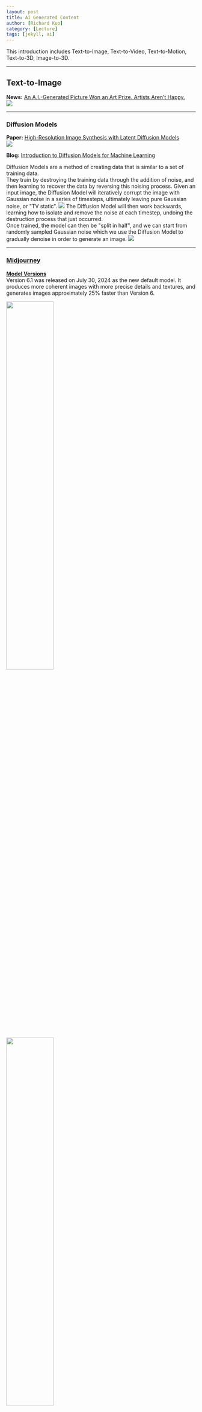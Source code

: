 ```yaml
---
layout: post
title: AI Generated Content
author: [Richard Kuo]
category: [Lecture]
tags: [jekyll, ai]
---
```


This introduction includes Text-to-Image, Text-to-Video, Text-to-Motion, Text-to-3D, Image-to-3D.

---
## Text-to-Image
**News:** [An A.I.-Generated Picture Won an Art Prize. Artists Aren’t Happy.](https://www.nytimes.com/2022/09/02/technology/ai-artificial-intelligence-artists.html)<br>
![](https://static01.nyt.com/images/2022/09/01/business/00roose-1/merlin_212276709_3104aef5-3dc4-4288-bb44-9e5624db0b37-superJumbo.jpg?quality=75&auto=webp)

---
### Diffusion Models
**Paper:** [High-Resolution Image Synthesis with Latent Diffusion Models](https://arxiv.org/abs/2112.10752)<br>
![](https://miro.medium.com/v2/resize:fit:720/format:webp/0*rW_y1kjruoT9BSO0.png)

**Blog:** [Introduction to Diffusion Models for Machine Learning](https://www.assemblyai.com/blog/diffusion-models-for-machine-learning-introduction/)<br>

Diffusion Models are a method of creating data that is similar to a set of training data. <br>
They train by destroying the training data through the addition of noise, and then learning to recover the data by reversing this noising process. Given an input image, the Diffusion Model will iteratively corrupt the image with Gaussian noise in a series of timesteps, ultimately leaving pure Gaussian noise, or "TV static".
![](https://www.assemblyai.com/blog/content/images/size/w1000/2022/06/image-5.png)
The Diffusion Model will then work backwards, learning how to isolate and remove the noise at each timestep, undoing the destruction process that just occurred.<br>
Once trained, the model can then be "split in half", and we can start from randomly sampled Gaussian noise which we use the Diffusion Model to gradually denoise in order to generate an image.
![](https://www.assemblyai.com/blog/content/images/size/w1000/2022/06/image-4.png)

---
### [Midjourney](https://www.midjourney.com/)
**[Model Versions](https://docs.midjourney.com/docs/model-versions)** <br>
Version 6.1 was released on July 30, 2024 as the new default model. It produces more coherent images with more precise details and textures, and generates images approximately 25% faster than Version 6.<br>
<p>
<img width="50%" height="50%" src="https://cdn.document360.io/3040c2b6-fead-4744-a3a9-d56d621c6c7e/Images/Documentation/poppies-v6-1.png">
<img width="50%" height="50%" src="https://cdn.document360.io/3040c2b6-fead-4744-a3a9-d56d621c6c7e/Images/Documentation/collage-v6-1.png">
</p>

* **Forward Diffusion Process:** The diffusion model starts by taking an input image and gradually adding Gaussian noise.

* **Noise Accumulation:** The model continues to add more noise to the image. After each addition, randomized image sections are covered in noise until the original image is transformed into a noisy or grain-covered version. More noise will result in a more different generation, while less will produce a more similar generation to the original image.

* **Denoising Process:** After adding the desired amount of noise, which Midjourney users can partially control with prompt weighting, the model learns to recover the original image by reversing the noising process.

* **Iterative Refinement:** Denoising is performed iteratively, gradually reducing the noise level in the image. At each step, the diffusion model improves the image’s quality and ability to refine over time.

* **Training and Predictive Learning:** The steps above repeat for as many images in the training dataset as possible. The model eventually learns to predict the original image from the noisy image.

* **Generating New Data:** Once the model is trained, it creates new images by passing random noise samples and generating the colors and shapes from the patterns the model picked up during training. This creates unique images similar to the training data but slightly different, resulting in various possible outputs.

---
### [DALL.E, E2, and storyDALL-E](https://zhangtemplar.github.io/dalle/)

### [DALL.E](https://openai.com/blog/dall-e/)
DALL·E is a 12-billion parameter version of GPT-3 trained to generate images from text descriptions, using a dataset of text–image pairs. <br>
**Paper:** [Zero-Shot Text-to-Image Generation](https://arxiv.org/abs/2102.12092)<br> 
**Code:** [openai/DALL-E](https://github.com/openai/DALL-E)<br>
The overview of DALL-E could be illustrated as below. It contains two components: for image, VQGAN (vector quantized GAN) is used to map the 256x256 image to a 32x32 grid of image token and each token has 8192 possible values; then this token is combined with 256 BPE=encoded text token is fed into to train the autoregressive transformer. The text token is set to 256 by maximal.
<p><img width="50%" height="50%" src="https://raw.githubusercontent.com/zhangtemplar/zhangtemplar.github.io/master/uPic/2022_09_30_16_08_31_105325789-46d94700-5bcd-11eb-9c91-818e8b5d6a35.jpeg"></p>

---
### [DALL.E-2](https://openai.com/dall-e-2/)
**Paper:** [Hierarchical Text-Conditional Image Generation with CLIP Latents](https://arxiv.org/abs/2204.06125)<br>
![](https://pic3.zhimg.com/80/v2-e096e3cf8a1e7a9f569b18f658da574e_720w.jpg)

---
### [How Does DALL·E 2 Work?](https://medium.com/augmented-startups/how-does-dall-e-2-work-e6d492a2667f)
Compared to DALL·E’s 12-billion parameters, DALL·E 2 works on a 3.5-billion parameter model and another 1.5-billion parameter model to enhance the resolution of its images.

**DALL·E 2 image generation process** <br>
![](https://miro.medium.com/v2/resize:fit:720/format:webp/1*w2W7tw7LtDOvToKNPE34lw.png)

**CLIP Training** <br>
![](https://miro.medium.com/v2/resize:fit:720/format:webp/1*I0VlIbh5eMXBQ2UysUvmSA.gif)

**Diffusion Models** <br>
![](https://miro.medium.com/v2/resize:fit:720/format:webp/1*bcpdCHJOmQ_05rbq_EIYCg.gif)
Diffusion models are transformer-based generative models. They take a piece of data, for example, a photo, and gradually add noise over timesteps, until it is not recognizable. And from that point, they try to reconstruct the image to its original form. In doing so, they learn how to generate images or any other kind of data.

---
### [LAION-5B Dataset](https://laion.ai/blog/laion-5b/)
5.85 billion CLIP-filtered image-text pairs<br>
**Paper:** [LAION-5B: An open large-scale dataset for training next generation image-text models](https://arxiv.org/abs/2210.08402)<br>
![](https://lh5.googleusercontent.com/u4ax53sZ0oABJ2tCt4FH6fs4V6uUQ_DRirV24fX0EPpGLMZrA8OlknEohbC0L1Nctvo7hLi01R4I0a3HCfyUMnUcCm76u86ML5CyJ-5boVk_8E5BPG5Z2eeJtPDQ00IhVE-camk4)

---
### [DALL.E-3](https://openai.com/dall-e-3)
**Paper:** [Improving Image Generation with Better Captions](https://cdn.openai.com/papers/dall-e-3.pdf)<br>
**Dataset Recaptioning**<br>
![](https://github.com/rkuo2000/AI-course/raw/main/images/DALL-E3_Descriptive_Synthetic_Captions.png)

---
### [Stability.ai](https://stability.ai/)
**Code:** [Stable Diffusion](https://github.com/CompVis/stable-diffusion)
![](https://github.com/CompVis/stable-diffusion/raw/main/assets/stable-samples/txt2img/merged-0005.png)
![](https://github.com/CompVis/stable-diffusion/raw/main/assets/stable-samples/txt2img/merged-0007.png)

---
### [Imagen](https://imagen.research.google/)
**Paper:** [Photorealistic Text-to-Image Diffusion Models with Deep Language Understanding](https://arxiv.org/abs/2205.11487)<br>
**Blog:** [How Imagen Actually Works](https://www.assemblyai.com/blog/how-imagen-actually-works/)<br>
![](https://www.assemblyai.com/blog/content/images/size/w1000/2022/06/imagen_examples.png)
 
---
### SDXL
**Paper:** [SDXL: Improving Latent Diffusion Models for High-Resolution Image Synthesis](https://arxiv.org/abs/2307.01952)<br>
**Code:** [Generative Models by Stability AI](https://github.com/stability-ai/generative-models)<br>
![](https://github.com/Stability-AI/generative-models/blob/main/assets/000.jpg?raw=true)
![](https://github.com/Stability-AI/generative-models/blob/main/assets/tile.gif?raw=true)

**Huggingface:** [stable-diffusion-xl-base-1.0](https://huggingface.co/stabilityai/stable-diffusion-xl-base-1.0)<br>
![](https://huggingface.co/stabilityai/stable-diffusion-xl-base-1.0/blob/main/pipeline.png)
SDXL consists of an ensemble of experts pipeline for latent diffusion: In a first step, the base model is used to generate (noisy) latents, which are then further processed with a refinement model (available here: https://huggingface.co/stabilityai/stable-diffusion-xl-refiner-1.0/) specialized for the final denoising steps. Note that the base model can be used as a standalone module.<br>

**Kaggle:** [https://www.kaggle.com/rkuo2000/stable-diffusion-xl](https://www.kaggle.com/rkuo2000/stable-diffusion-xl/)<br>

---
### [Transfusion](https://arxiv.org/html/2408.11039v1)
**Paper:** [Transfusion: Predict the Next Token and Diffuse Images with One Multi-Modal Model](https://www.arxiv.org/abs/2408.11039)<br>
**Code:** [https://github.com/lucidrains/transfusion-pytorch](https://github.com/lucidrains/transfusion-pytorch)<br>
![](https://github.com/lucidrains/transfusion-pytorch/raw/main/transfusion.png)

---
### [FLUX1.1 pro](https://blackforestlabs.ai/announcing-flux-1-1-pro-and-the-bfl-api/)
* Superior Speed and Efficiency: Faster generation times and reduced latency, enabling more efficient workflows. FLUX1.1 [pro] is three times faster than the currently available FLUX.1 [pro]. 
* Improved Performance: FLUX1.1 [pro] has been introduced and tested under the codename “blueberry” into the Artificial Analysis image arena (https://artificialanalysis.ai/text-to-image), a popular benchmark for text-to-image models. It surpasses all other models on the leaderboard, achieving the highest overall Elo score.
![](https://blackforestlabs.ai/wp-content/uploads/2024/10/elo_pure-6-1024x768.png)
<p>
<img width="50%" height="50%" src="https://blackforestlabs.ai/wp-content/uploads/2024/10/elo_vs_price-3-1024x768.png">
<img  width="50%" height="50%" src="https://blackforestlabs.ai/wp-content/uploads/2024/10/elo_vs_speed-3-1024x768.png"> 
</p>

---
### [ComfyGen](https://comfygen-paper.github.io/)
**Paper:** [ComfyGen: Prompt-Adaptive Workflows for Text-to-Image Generation](https://arxiv.org/abs/2410.01731)<br>
![](https://comfygen-paper.github.io/static/images/teaser/teaser.jpg)
![](https://comfygen-paper.github.io/static/images/grids/grid_1.jpg)

---
### [SD 3.5](https://stability.ai/news/introducing-stable-diffusion-3-5)
**model:** [stabilityai/stable-diffusion-3-medium](https://huggingface.co/stabilityai/stable-diffusion-3-medium)<br>
**blog:** [ComfyUI Now Supports Stable Diffusion 3.5!](https://blog.comfy.org/sd3-5-comfyui/)<br>
![](https://huggingface.co/stabilityai/stable-diffusion-3-medium/resolve/main/mmdit.png)
<iframe width="716" height="403" src="https://www.youtube.com/embed/R6dPhx96GNQ" title="I Tested SD 3.5 and ComfyUI.exe - Here&#39;s What&#39;s Best!" frameborder="0" allow="accelerometer; autoplay; clipboard-write; encrypted-media; gyroscope; picture-in-picture; web-share" referrerpolicy="strict-origin-when-cross-origin" allowfullscreen></iframe>

---
### Krita

#### 安裝與 ComfyUI 工作流匯入（建築景觀與室內設計應用)
<iframe width="986" height="530" src="https://www.youtube.com/embed/k8qoo1hFPic" title="Krita-AI-Diffusion 新功能教學：安裝與 ComfyUI 工作流匯入（建築景觀與室內設計應用）" frameborder="0" allow="accelerometer; autoplay; clipboard-write; encrypted-media; gyroscope; picture-in-picture; web-share" referrerpolicy="strict-origin-when-cross-origin" allowfullscreen></iframe>

#### FLUX.1[dev]模型在Krita完美整合
<iframe width="994" height="528" src="https://www.youtube.com/embed/Y99_C0C28UE" title="FLUX.1[dev]模型在Krita完美整合:安裝和使用教學&quot;FLUX.1[dev] in Krita: Step-by-Step Installation and Usage Tutorial&quot;" frameborder="0" allow="accelerometer; autoplay; clipboard-write; encrypted-media; gyroscope; picture-in-picture; web-share" referrerpolicy="strict-origin-when-cross-origin" allowfullscreen></iframe>

---
## Text-to-Video

### Turn-A-Video
**Paper:** [Tune-A-Video: One-Shot Tuning of Image Diffusion Models for Text-to-Video Generation](https://arxiv.org/abs/2212.11565)<br>
**Code:** [https://github.com/showlab/Tune-A-Video](https://github.com/showlab/Tune-A-Video)<br>
<p align="center">
<img src="https://tuneavideo.github.io/assets/teaser.gif" width="1080px"/>  
<br>
<em>Given a video-text pair as input, our method, Tune-A-Video, fine-tunes a pre-trained text-to-image diffusion model for text-to-video generation.</em>
</p>

---
### Open-VCLIP
**Paper:** [Open-VCLIP: Transforming CLIP to an Open-vocabulary Video Model via Interpolated Weight Optimization](https://arxiv.org/abs/2302.00624)<br>
**Paper:** [Building an Open-Vocabulary Video CLIP Model with Better Architectures, Optimization and Data](https://arxiv.org/abs/2310.05010)<br>
**Code:** [https://github.com/wengzejia1/Open-VCLIP/](https://github.com/wengzejia1/Open-VCLIP/)<br>
![](https://github.com/wengzejia1/Open-VCLIP/blob/main/figures/firstpage.png?raw=true)

---
### [DyST](https://dyst-paper.github.io/)
**Paper:** [DyST: Towards Dynamic Neural Scene Representations on Real-World Videos]()<br>
<video controls><source src="https://dyst-paper.github.io/data/teaser.mp4" type="video/mp4"></video>
  
---
## Text-to-Motion

### TMR
**Paper:** [TMR: Text-to-Motion Retrieval Using Contrastive 3D Human Motion Synthesis](https://arxiv.org/abs/2305.00976)<br>
**Code:** [https://github.com/Mathux/TMR](https://github.com/Mathux/TMR)<br>

---
### Text-to-Motion Retrieval
**Paper:** [Text-to-Motion Retrieval: Towards Joint Understanding of Human Motion Data and Natural Language](https://arxiv.org/abs/2305.15842)<br>
**Code:** [https://github.com/mesnico/text-to-motion-retrieval](https://github.com/mesnico/text-to-motion-retrieval)<br>
`A person walks in a counterclockwise circle`<br>
![](https://github.com/mesnico/text-to-motion-retrieval/blob/main/teaser/example_74.gif?raw=true)
`A person is kneeling down on all four legs and begins to crawl`<br>
![](https://github.com/mesnico/text-to-motion-retrieval/raw/main/teaser/example_243.gif?raw=true)

---
### MotionDirector
**Paper:** [MotionDirector: Motion Customization of Text-to-Video Diffusion Models](https://arxiv.org/abs/2310.08465)<br>

---
### [GPT4Motion](https://gpt4motion.github.io/)
**Paper:** [GPT4Motion: Scripting Physical Motions in Text-to-Video Generation via Blender-Oriented GPT Planning](https://arxiv.org/abs/2311.12631)<br>
<video width="320" height="240" controls><src="https://gpt4motion.github.io/static/24videos/1.0_1.0_A%20basketball%20spins%20out%20of%20the%20air%20and%20falls.mp4" type="video/mp4">GPT4Motion BasketBall</video>

---
### Motion Editing
**Paper:** [Iterative Motion Editing with Natural Language](https://arxiv.org/abs/2312.11538)<br>

--- 
### [Awesome Video Diffusion Models](https://github.com/ChenHsing/Awesome-Video-Diffusion-Models)

### StyleCrafter
**Paper:** [StyleCrafter: Enhancing Stylized Text-to-Video Generation with Style Adapter](https://arxiv.org/abs/2312.00330)<br>
**Code:** [https://github.com/GongyeLiu/StyleCrafter](https://github.com/GongyeLiu/StyleCrafter)<br>
![](https://github.com/GongyeLiu/StyleCrafter/blob/main/docs/showcase_1.gif?raw=true)

---
### Stable Diffusion Video
**Paper:** [Stable Video Diffusion: Scaling Latent Video Diffusion Models to Large Datasets](https://arxiv.org/abs/2311.15127)<br>
**Code:** [https://github.com/nateraw/stable-diffusion-videos](https://github.com/nateraw/stable-diffusion-videos)<br>
![](https://huggingface.co/stabilityai/stable-video-diffusion-img2vid/resolve/main/output_tile.gif)

---
### AnimateDiff
**Paper:** [AnimateDiff: Animate Your Personalized Text-to-Image Diffusion Models without Specific Tuning](https://arxiv.org/abs/2307.04725)<br>
**Paper:** [SparseCtrl: Adding Sparse Controls to Text-to-Video Diffusion Models](https://arxiv.org/abs/2311.16933)<br>
**Code:** [https://github.com/guoyww/AnimateDiff](https://github.com/guoyww/AnimateDiff)<br>
![](https://github.com/guoyww/AnimateDiff/raw/main/__assets__/figs/adapter_explain.png)

---
### Animate Anyone
**Paper:** [Animate Anyone: Consistent and Controllable Image-to-Video Synthesis for Character Animation](https://arxiv.org/abs/2311.17117)<br>

---
### [Outfit Anyone](https://humanaigc.github.io/outfit-anyone/)
**Code:** [https://github.com/HumanAIGC/OutfitAnyone](https://github.com/HumanAIGC/OutfitAnyone)<br>
<iframe width="1103" height="620" src="https://www.youtube.com/embed/jnNHcLdoxNk" title="Outfit Anyone + Animate Anyone" frameborder="0" allow="accelerometer; autoplay; clipboard-write; encrypted-media; gyroscope; picture-in-picture; web-share" allowfullscreen></iframe>

---
### [SignLLM](https://signllm.github.io/Prompt2Sign/)
**Paper:** [SignLLM: Sign Languages Production Large Language Models](https://arxiv.org/abs/2405.10718)<br>
**Code:** [https://github.com/SignLLM/Prompt2Sign](https://github.com/SignLLM/Prompt2Sign)<br>

---
## Text-to-3D

### Shap-E
**Paper:** [Shap-E: Generating Conditional 3D Implicit Functions](https://arxiv.org/abs/2305.02463)<br>
**Code:** [https://github.com/openai/shap-e](https://github.com/openai/shap-e)<br>
**Kaggle:** [https://www.kaggle.com/rkuo2000/shap-e](https://www.kaggle.com/rkuo2000/shap-e)<br>

---
### [MVdiffusion](https://mvdiffusion.github.io/)
**Paper:** [MVDiffusion: Enabling Holistic Multi-view Image Generation with Correspondence-Aware Diffusion](https://arxiv.org/abs/2307.01097)<br>
**Code:** [https://github.com/Tangshitao/MVDiffusion](https://github.com/Tangshitao/MVDiffusion)<br>
![](https://github.com/Tangshitao/MVDiffusion/raw/main/assets/teaser.gif)

---
### [MVDream](https://mv-dream.github.io/)
**Paper:** [MVDream: Multi-view Diffusion for 3D Generation](https://arxiv.org/abs/2308.16512)<br>
**Code:** [https://github.com/bytedance/MVDream](https://github.com/bytedance/MVDream)<br>
**Kaggle:** [https://www.kaggle.com/rkuo2000/mvdream](https://www.kaggle.com/rkuo2000/mvdream)<br>
![](https://mv-dream.github.io/static/architecture.jpg)

---
### [3D-GPT](https://chuny1.github.io/3DGPT/3dgpt.html)
**Paper:** [3D-GPT: Procedural 3D Modeling with Large Language Models](https://arxiv.org/abs/2310.12945)<br>
![](https://chuny1.github.io/3DGPT/static/images/main.png)

---
### Advances in 3D Generation : A Survey
**Paper:** [Advances in 3D Generation: A Survey](https://arxiv.org/html/2401.17807v1)

---
### [AssetGen](https://assetgen.github.io/)
**Paper:** [Meta 3D AssetGen: Text-to-Mesh Generation with High-Quality Geometry, Texture, and PBR Materials]
(https://scontent-tpe1-1.xx.fbcdn.net/v/t39.2365-6/449707112_509645168082163_2193712134508658234_n.pdf?_nc_cat=111&ccb=1-7&_nc_sid=3c67a6&_nc_ohc=5bSbn3KaluAQ7kNvgFbjbd7&_nc_ht=scontent-tpe1-1.xx&oh=00_AYBM_JROjIFPbm8vwphinNrr4x1bUEFOeLV5iYsR6l_0rA&oe=668B3191)<br>
![](https://assetgen.github.io/static/teaser/overview.jpg)
**Paper:** [Meta 3D Gen](chrome-extension://efaidnbmnnnibpcajpcglclefindmkaj/https://scontent-tpe1-1.xx.fbcdn.net/v/t39.2365-6/449707112_509645168082163_2193712134508658234_n.pdf?_nc_cat=111&ccb=1-7&_nc_sid=3c67a6&_nc_ohc=5bSbn3KaluAQ7kNvgFbjbd7&_nc_ht=scontent-tpe1-1.xx&oh=00_AYBM_JROjIFPbm8vwphinNrr4x1bUEFOeLV5iYsR6l_0rA&oe=668B3191)

---
### AI-Render 
Stable Diffusion in Blender<br>
**Code:** [https://github.com/benrugg/AI-Render](https://github.com/benrugg/AI-Render)<br>
<iframe width="1115" height="627" src="https://www.youtube.com/embed/PXBXix2WzX4" title="AI Render - Stable Diffusion in Blender - FREE Add-on" frameborder="0" allow="accelerometer; autoplay; clipboard-write; encrypted-media; gyroscope; picture-in-picture; web-share" allowfullscreen></iframe>
<iframe width="1115" height="627" src="https://www.youtube.com/embed/tmyln5bwnO8" title="AI Render Tutorial - Stable Diffusion Add-on for Blender" frameborder="0" allow="accelerometer; autoplay; clipboard-write; encrypted-media; gyroscope; picture-in-picture; web-share" allowfullscreen></iframe>
<iframe width="1115" height="627" src="https://www.youtube.com/embed/zPqJUrfKuqs" title="AI Is Getting Out of Control in Blender | ControlNet" frameborder="0" allow="accelerometer; autoplay; clipboard-write; encrypted-media; gyroscope; picture-in-picture; web-share" allowfullscreen></iframe>

---
## Image-to-3D

### Zero123++
**Blog:** [Stable Zero123](https://stability.ai/news/stable-zero123-3d-generation)<br>
**Paper:** [Zero123++: a Single Image to Consistent Multi-view Diffusion Base Model](https://arxiv.org/abs/2310.15110)<br>
**Code:** [https://github.com/SUDO-AI-3D/zero123plus](https://github.com/SUDO-AI-3D/zero123plus)<br>
**Kaggle:** [https://www.kaggle.com/code/rkuo2000/zero123plus](https://www.kaggle.com/code/rkuo2000/zero123plus)<br>
**Kaggle:** [https://www.kaggle.com/code/rkuo2000/zero123-controlnet](https://www.kaggle.com/code/rkuo2000/zero123-controlnet)<br>

---
### TripoSR
**Blog:** [Introducing TripoSR: Fast 3D Object Generation from Single Images](https://stability.ai/news/triposr-3d-generation)<br>
**Paper:** [LRM: Large Reconstruction Model for Single Image to 3D](https://yiconghong.me/LRM/)<br>
**Github:** [https://github.com/VAST-AI-Research/TripoSR](https://github.com/VAST-AI-Research/TripoSR)<br>
`python run.py examples/chair.png --output-dir output/`<br>
![](https://yiconghong.me/LRM/static/images/img2nerf_model_figure.jpg)

---
### Depth Pro
**Paper:** [Depth Pro: Sharp Monocular Metric Depth in Less Than a Second](https://arxiv.org/abs/2410.02073)<br>
**Code:** [https://github.com/apple/ml-depth-pro](https://github.com/apple/ml-depth-pro)<br>
![](https://github.com/apple/ml-depth-pro/raw/main/data/depth-pro-teaser.jpg)

<br>
<br>

*This site was last updated {{ site.time | date: "%B %d, %Y" }}.*


